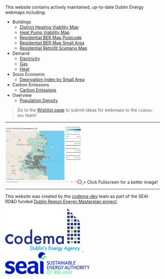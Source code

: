 This website contains actively maintained, up-to-date Dublin Energy webmaps including:

- Buildings
    - [District Heating Viability Map](buildings/District-Heating-Viability.md)
    - [Heat Pump Viability Map](buildings/Heat-Pump-Viability.md)
    - [Residential BER Map Postcode](buildings/BER-Postcode-Map.md)
    - [Residential BER Map Small Area](buildings/BER-SA-Map.md)
    - [Residential Retrofit Scenario Map](buildings/Residential-Retrofit.md)
- Demand
    - [Electricity](demands/Electricity.md)
    - [Gas](demands/Gas.md)
    - [Heat](demands/Heat.md)
- Socio Economic
    - [Deprivation Index by Small Area](socio-economic/deprivation-index.md)
- Carbon Emissions
    - [Carbon Emissions](emissions/Carbon-Emissions.md)
- Overview
    - [Population Density](overview/Population-Density.md)

> Go to the [Wishlist page](Wishlist.md) to submit ideas for webmaps to the `codema-dev` team!

---

<a href="https://www.codema.ie/">
  <img src="img/click-fullscreen.png" width="250px">
</a>
> Click Fullscreen for a better image!

---

This website was created by the [codema-dev](https://github.com/codema-dev/) team as part of the SEAI RD&D funded [Dublin Region Energy Masterplan project](https://www.codema.ie/projects/local-projects/dublin-region-energy-master-plan/).

<a href="https://www.codema.ie/">
  <img src="img/logos/codema.png" width="250px">
</a>
&emsp;
&emsp;
<a href="https://www.seai.ie">
    <img src="img/logos/seai.png" width="275px"> 
</a> 